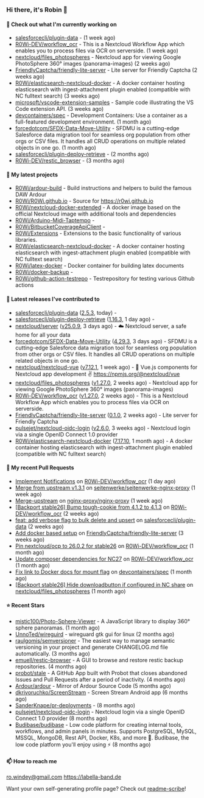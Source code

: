 ### Hi there, it's Robin 👋

#### 👷 Check out what I'm currently working on

- [salesforcecli/plugin-data](https://github.com/salesforcecli/plugin-data) -  (1 week ago)
- [R0Wi-DEV/workflow_ocr](https://github.com/R0Wi-DEV/workflow_ocr) - This is a Nextcloud Workflow App which enables you to process files via OCR on serverside. (1 week ago)
- [nextcloud/files_photospheres](https://github.com/nextcloud/files_photospheres) - Nextcloud app for viewing Google PhotoSphere 360° images (panorama-images) (2 weeks ago)
- [FriendlyCaptcha/friendly-lite-server](https://github.com/FriendlyCaptcha/friendly-lite-server) - Lite server for Friendly Captcha (2 weeks ago)
- [R0Wi/elasticsearch-nextcloud-docker](https://github.com/R0Wi/elasticsearch-nextcloud-docker) - A docker container hosting elasticsearch with ingest-attachment plugin enabled (compatible with NC fulltext search) (3 weeks ago)
- [microsoft/vscode-extension-samples](https://github.com/microsoft/vscode-extension-samples) - Sample code illustrating the VS Code extension API. (3 weeks ago)
- [devcontainers/spec](https://github.com/devcontainers/spec) - Development Containers: Use a container as a full-featured development environment. (1 month ago)
- [forcedotcom/SFDX-Data-Move-Utility](https://github.com/forcedotcom/SFDX-Data-Move-Utility) - SFDMU is a cutting-edge Salesforce data migration tool for seamless org population from other orgs or CSV files. It handles all CRUD operations on multiple related objects in one go. (1 month ago)
- [salesforcecli/plugin-deploy-retrieve](https://github.com/salesforcecli/plugin-deploy-retrieve) -  (2 months ago)
- [R0Wi-DEV/restic_browser](https://github.com/R0Wi-DEV/restic_browser) -  (3 months ago)

#### 🌱 My latest projects

- [R0Wi/ardour-build](https://github.com/R0Wi/ardour-build) - Build instructions and helpers to build the famous DAW Ardour
- [R0Wi/R0Wi.github.io](https://github.com/R0Wi/R0Wi.github.io) - Source for https://r0wi.github.io
- [R0Wi/nextcloud-docker-extended](https://github.com/R0Wi/nextcloud-docker-extended) - A docker image based on the official Nextcloud image with additional tools and dependencies
- [R0Wi/Arduino-Midi-Taptempo](https://github.com/R0Wi/Arduino-Midi-Taptempo) - 
- [R0Wi/BitbucketCoverageApiClient](https://github.com/R0Wi/BitbucketCoverageApiClient) - 
- [R0Wi/Extensions](https://github.com/R0Wi/Extensions) - Extensions to the basic functionality of various libraries.
- [R0Wi/elasticsearch-nextcloud-docker](https://github.com/R0Wi/elasticsearch-nextcloud-docker) - A docker container hosting elasticsearch with ingest-attachment plugin enabled (compatible with NC fulltext search)
- [R0Wi/latex-docker](https://github.com/R0Wi/latex-docker) - Docker container for building latex documents
- [R0Wi/docker-backup](https://github.com/R0Wi/docker-backup) - 
- [R0Wi/github-action-testrepo](https://github.com/R0Wi/github-action-testrepo) - Testrepository for testing various Github actions

#### 🔭 Latest releases I've contributed to

- [salesforcecli/plugin-data](https://github.com/salesforcecli/plugin-data) ([2.5.3](https://github.com/salesforcecli/plugin-data/releases/tag/2.5.3), today) - 
- [salesforcecli/plugin-deploy-retrieve](https://github.com/salesforcecli/plugin-deploy-retrieve) ([1.16.3](https://github.com/salesforcecli/plugin-deploy-retrieve/releases/tag/1.16.3), 1 day ago) - 
- [nextcloud/server](https://github.com/nextcloud/server) ([v25.0.9](https://github.com/nextcloud/server/releases/tag/v25.0.9), 3 days ago) - ☁️ Nextcloud server, a safe home for all your data
- [forcedotcom/SFDX-Data-Move-Utility](https://github.com/forcedotcom/SFDX-Data-Move-Utility) ([4.29.3](https://github.com/forcedotcom/SFDX-Data-Move-Utility/releases/tag/4.29.3), 3 days ago) - SFDMU is a cutting-edge Salesforce data migration tool for seamless org population from other orgs or CSV files. It handles all CRUD operations on multiple related objects in one go.
- [nextcloud/nextcloud-vue](https://github.com/nextcloud/nextcloud-vue) ([v7.12.1](https://github.com/nextcloud/nextcloud-vue/releases/tag/v7.12.1), 1 week ago) - 🍱 Vue.js components for Nextcloud app development ✌ https://npmjs.org/@nextcloud/vue
- [nextcloud/files_photospheres](https://github.com/nextcloud/files_photospheres) ([v1.27.0](https://github.com/nextcloud/files_photospheres/releases/tag/v1.27.0), 2 weeks ago) - Nextcloud app for viewing Google PhotoSphere 360° images (panorama-images)
- [R0Wi-DEV/workflow_ocr](https://github.com/R0Wi-DEV/workflow_ocr) ([v1.27.0](https://github.com/R0Wi-DEV/workflow_ocr/releases/tag/v1.27.0), 2 weeks ago) - This is a Nextcloud Workflow App which enables you to process files via OCR on serverside.
- [FriendlyCaptcha/friendly-lite-server](https://github.com/FriendlyCaptcha/friendly-lite-server) ([0.1.0](https://github.com/FriendlyCaptcha/friendly-lite-server/releases/tag/0.1.0), 2 weeks ago) - Lite server for Friendly Captcha
- [pulsejet/nextcloud-oidc-login](https://github.com/pulsejet/nextcloud-oidc-login) ([v2.6.0](https://github.com/pulsejet/nextcloud-oidc-login/releases/tag/v2.6.0), 3 weeks ago) - Nextcloud login via a single OpenID Connect 1.0 provider
- [R0Wi/elasticsearch-nextcloud-docker](https://github.com/R0Wi/elasticsearch-nextcloud-docker) ([7.17.10](https://github.com/R0Wi/elasticsearch-nextcloud-docker/releases/tag/7.17.10), 1 month ago) - A docker container hosting elasticsearch with ingest-attachment plugin enabled (compatible with NC fulltext search)

#### 🔨 My recent Pull Requests

- [Implement Notifications](https://github.com/R0Wi-DEV/workflow_ocr/pull/213) on [R0Wi-DEV/workflow_ocr](https://github.com/R0Wi-DEV/workflow_ocr) (1 day ago)
- [Merge from upstream v1.3.1](https://github.com/seitenwerke/seitenwerke-nginx-proxy/pull/71) on [seitenwerke/seitenwerke-nginx-proxy](https://github.com/seitenwerke/seitenwerke-nginx-proxy) (1 week ago)
- [Merge-upstream](https://github.com/nginx-proxy/nginx-proxy/pull/2275) on [nginx-proxy/nginx-proxy](https://github.com/nginx-proxy/nginx-proxy) (1 week ago)
- [[Backport stable26] Bump tough-cookie from 4.1.2 to 4.1.3](https://github.com/R0Wi-DEV/workflow_ocr/pull/209) on [R0Wi-DEV/workflow_ocr](https://github.com/R0Wi-DEV/workflow_ocr) (2 weeks ago)
- [feat: add verbose flag to bulk delete and upsert](https://github.com/salesforcecli/plugin-data/pull/615) on [salesforcecli/plugin-data](https://github.com/salesforcecli/plugin-data) (2 weeks ago)
- [Add docker based setup](https://github.com/FriendlyCaptcha/friendly-lite-server/pull/12) on [FriendlyCaptcha/friendly-lite-server](https://github.com/FriendlyCaptcha/friendly-lite-server) (3 weeks ago)
- [Pin nextcloud/ocp to 26.0.2 for stable26](https://github.com/R0Wi-DEV/workflow_ocr/pull/207) on [R0Wi-DEV/workflow_ocr](https://github.com/R0Wi-DEV/workflow_ocr) (1 month ago)
- [Update composer dependencies for NC27](https://github.com/R0Wi-DEV/workflow_ocr/pull/206) on [R0Wi-DEV/workflow_ocr](https://github.com/R0Wi-DEV/workflow_ocr) (1 month ago)
- [Fix link to Docker docs for mount flag](https://github.com/devcontainers/spec/pull/252) on [devcontainers/spec](https://github.com/devcontainers/spec) (1 month ago)
- [[Backport stable26] Hide downloadbutton if configured in NC share](https://github.com/nextcloud/files_photospheres/pull/128) on [nextcloud/files_photospheres](https://github.com/nextcloud/files_photospheres) (1 month ago)

#### ⭐ Recent Stars

- [mistic100/Photo-Sphere-Viewer](https://github.com/mistic100/Photo-Sphere-Viewer) - A JavaScript library to display 360° sphere panoramas. (1 month ago)
- [UnnoTed/wireguird](https://github.com/UnnoTed/wireguird) - wireguard gtk gui for linux (2 months ago)
- [raulgomis/semversioner](https://github.com/raulgomis/semversioner) - The easiest way to manage semantic versioning in your project and generate CHANGELOG.md file automatically. (3 months ago)
- [emuell/restic-browser](https://github.com/emuell/restic-browser) - A GUI to browse and restore restic backup repositories. (4 months ago)
- [probot/stale](https://github.com/probot/stale) - A GitHub App built with Probot that closes abandoned Issues and Pull Requests after a period of inactivity. (4 months ago)
- [Ardour/ardour](https://github.com/Ardour/ardour) - Mirror of Ardour Source Code (5 months ago)
- [dkrivoruchko/ScreenStream](https://github.com/dkrivoruchko/ScreenStream) - Screen Stream Android app (6 months ago)
- [SanderKnape/pr-deployments](https://github.com/SanderKnape/pr-deployments) -  (8 months ago)
- [pulsejet/nextcloud-oidc-login](https://github.com/pulsejet/nextcloud-oidc-login) - Nextcloud login via a single OpenID Connect 1.0 provider (8 months ago)
- [Budibase/budibase](https://github.com/Budibase/budibase) - Low code platform for creating internal tools, workflows, and admin panels in minutes. Supports PostgreSQL, MySQL, MSSQL, MongoDB, Rest API, Docker, K8s, and more 🚀. Budibase, the low code platform you&#39;ll enjoy using ⚡   (8 months ago)

#### 📫 How to reach me
[ro.windey@gmail.com](mailto:ro.windey@gmailcom)
https://labella-band.de

Want your own self-generating profile page? Check out [readme-scribe](https://github.com/muesli/readme-scribe)!